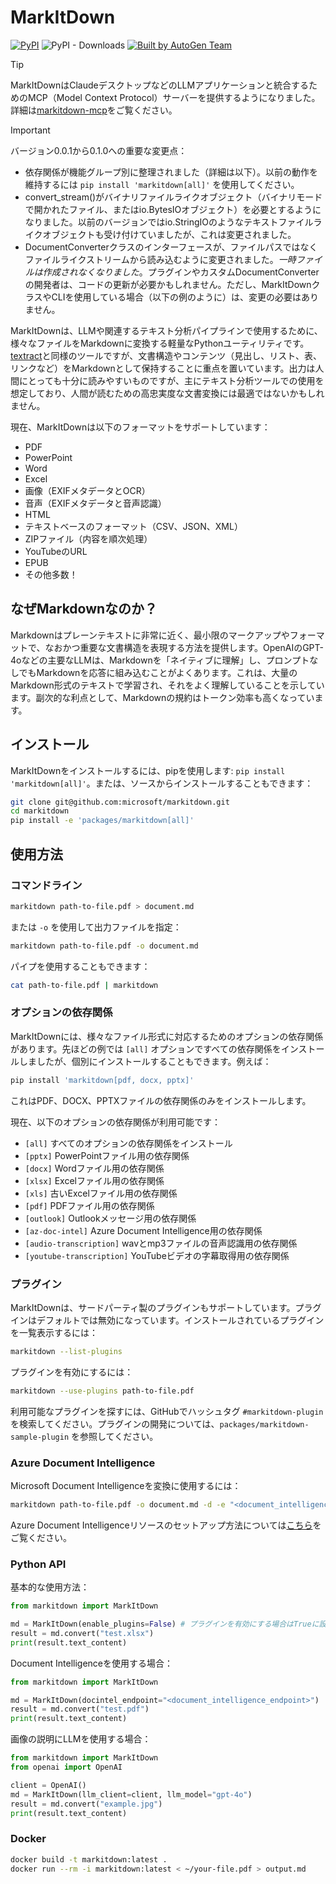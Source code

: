 # MarkItDown

[![PyPI](https://img.shields.io/pypi/v/markitdown.svg)](https://pypi.org/project/markitdown/)
![PyPI - Downloads](https://img.shields.io/pypi/dd/markitdown)
[![Built by AutoGen Team](https://img.shields.io/badge/Built%20by-AutoGen%20Team-blue)](https://github.com/microsoft/autogen)

> [!TIP]
> MarkItDownはClaudeデスクトップなどのLLMアプリケーションと統合するためのMCP（Model Context Protocol）サーバーを提供するようになりました。詳細は[markitdown-mcp](https://github.com/microsoft/markitdown/tree/main/packages/markitdown-mcp)をご覧ください。

> [!IMPORTANT]
> バージョン0.0.1から0.1.0への重要な変更点：
> * 依存関係が機能グループ別に整理されました（詳細は以下）。以前の動作を維持するには `pip install 'markitdown[all]'` を使用してください。
> * convert_stream()がバイナリファイルライクオブジェクト（バイナリモードで開かれたファイル、またはio.BytesIOオブジェクト）を必要とするようになりました。以前のバージョンではio.StringIOのようなテキストファイルライクオブジェクトも受け付けていましたが、これは変更されました。
> * DocumentConverterクラスのインターフェースが、ファイルパスではなくファイルライクストリームから読み込むように変更されました。*一時ファイルは作成されなくなりました*。プラグインやカスタムDocumentConverterの開発者は、コードの更新が必要かもしれません。ただし、MarkItDownクラスやCLIを使用している場合（以下の例のように）は、変更の必要はありません。

MarkItDownは、LLMや関連するテキスト分析パイプラインで使用するために、様々なファイルをMarkdownに変換する軽量なPythonユーティリティです。[textract](https://github.com/deanmalmgren/textract)と同様のツールですが、文書構造やコンテンツ（見出し、リスト、表、リンクなど）をMarkdownとして保持することに重点を置いています。出力は人間にとっても十分に読みやすいものですが、主にテキスト分析ツールでの使用を想定しており、人間が読むための高忠実度な文書変換には最適ではないかもしれません。

現在、MarkItDownは以下のフォーマットをサポートしています：

- PDF
- PowerPoint
- Word
- Excel
- 画像（EXIFメタデータとOCR）
- 音声（EXIFメタデータと音声認識）
- HTML
- テキストベースのフォーマット（CSV、JSON、XML）
- ZIPファイル（内容を順次処理）
- YouTubeのURL
- EPUB
- その他多数！

## なぜMarkdownなのか？

Markdownはプレーンテキストに非常に近く、最小限のマークアップやフォーマットで、なおかつ重要な文書構造を表現する方法を提供します。OpenAIのGPT-4oなどの主要なLLMは、Markdownを「ネイティブに理解」し、プロンプトなしでもMarkdownを応答に組み込むことがよくあります。これは、大量のMarkdown形式のテキストで学習され、それをよく理解していることを示しています。副次的な利点として、Markdownの規約はトークン効率も高くなっています。

## インストール

MarkItDownをインストールするには、pipを使用します: `pip install 'markitdown[all]'`。または、ソースからインストールすることもできます：

```bash
git clone git@github.com:microsoft/markitdown.git
cd markitdown
pip install -e 'packages/markitdown[all]'
```

## 使用方法

### コマンドライン

```bash
markitdown path-to-file.pdf > document.md
```

または `-o` を使用して出力ファイルを指定：

```bash
markitdown path-to-file.pdf -o document.md
```

パイプを使用することもできます：

```bash
cat path-to-file.pdf | markitdown
```

### オプションの依存関係
MarkItDownには、様々なファイル形式に対応するためのオプションの依存関係があります。先ほどの例では `[all]` オプションですべての依存関係をインストールしましたが、個別にインストールすることもできます。例えば：

```bash
pip install 'markitdown[pdf, docx, pptx]'
```

これはPDF、DOCX、PPTXファイルの依存関係のみをインストールします。

現在、以下のオプションの依存関係が利用可能です：

* `[all]` すべてのオプションの依存関係をインストール
* `[pptx]` PowerPointファイル用の依存関係
* `[docx]` Wordファイル用の依存関係
* `[xlsx]` Excelファイル用の依存関係
* `[xls]` 古いExcelファイル用の依存関係
* `[pdf]` PDFファイル用の依存関係
* `[outlook]` Outlookメッセージ用の依存関係
* `[az-doc-intel]` Azure Document Intelligence用の依存関係
* `[audio-transcription]` wavとmp3ファイルの音声認識用の依存関係
* `[youtube-transcription]` YouTubeビデオの字幕取得用の依存関係

### プラグイン

MarkItDownは、サードパーティ製のプラグインもサポートしています。プラグインはデフォルトでは無効になっています。インストールされているプラグインを一覧表示するには：

```bash
markitdown --list-plugins
```

プラグインを有効にするには：

```bash
markitdown --use-plugins path-to-file.pdf
```

利用可能なプラグインを探すには、GitHubでハッシュタグ `#markitdown-plugin` を検索してください。プラグインの開発については、`packages/markitdown-sample-plugin` を参照してください。

### Azure Document Intelligence

Microsoft Document Intelligenceを変換に使用するには：

```bash
markitdown path-to-file.pdf -o document.md -d -e "<document_intelligence_endpoint>"
```

Azure Document Intelligenceリソースのセットアップ方法については[こちら](https://learn.microsoft.com/en-us/azure/ai-services/document-intelligence/how-to-guides/create-document-intelligence-resource?view=doc-intel-4.0.0)をご覧ください。

### Python API

基本的な使用方法：

```python
from markitdown import MarkItDown

md = MarkItDown(enable_plugins=False) # プラグインを有効にする場合はTrueに設定
result = md.convert("test.xlsx")
print(result.text_content)
```

Document Intelligenceを使用する場合：

```python
from markitdown import MarkItDown

md = MarkItDown(docintel_endpoint="<document_intelligence_endpoint>")
result = md.convert("test.pdf")
print(result.text_content)
```

画像の説明にLLMを使用する場合：

```python
from markitdown import MarkItDown
from openai import OpenAI

client = OpenAI()
md = MarkItDown(llm_client=client, llm_model="gpt-4o")
result = md.convert("example.jpg")
print(result.text_content)
```

### Docker

```sh
docker build -t markitdown:latest .
docker run --rm -i markitdown:latest < ~/your-file.pdf > output.md
```
